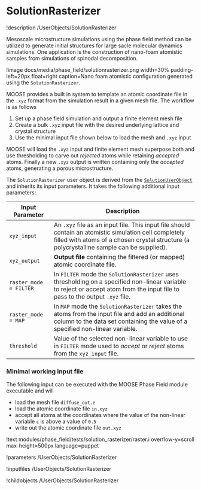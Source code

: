 
# SolutionRasterizer
!description /UserObjects/SolutionRasterizer

Mesoscale microstructure simulations using the phase field method can be utilized to generate initial structures for large sacle molecular dynamics simulations. One application is the construction of nano-foam atomistic samples from simulations of spinodal decomposition.

!image docs/media/phase_field/solutionrasterizer.png width=30% padding-left=20px float=right caption=Nano foam atomistic configuration generated using the `SolutionRasterizer`.

MOOSE provides a built in system to template an atomic coordinate file in the `.xyz` format from the simulation result in a given mesh file. The workflow is as follows

1. Set up a phase field simulation and output a finite element mesh file
2. Create a bulk `.xyz` input file with the desired underlying lattice and crystal structure
3. Use the minimal input file shown below to load the mesh and `.xyz` input

MOOSE will load the `.xyz` input and finite element mesh superpose both and use thresholding to carve out _rejected_ atoms while retaining _accepted_ atoms. Finally a new `.xyz` output is written containing only the _accepted_ atoms, generating a porous microstructure.

The `SolutionRasterizer` user object is derived from the [`SolutionUserObject`](/wiki/MooseSystems/UserObjects/SolutionUserObject) and inherits its input parameters. It takes the following additional input parameters:

|Input Parameter | Description|
|----------------|------------|
|`xyz_input`     | An `.xyz` file as an input file. This input file should contain an atomistic simulation cell completely filled with atoms of a chosen crystal structure (a polycrystalline sample can be supplied). |
|`xyz_output`    | **Output file** containing the filtered (or mapped) atomic coordinate file. |
| `raster_mode = FILTER`  | In `FILTER` mode the `SolutionRasterizer` uses thresholding on a specified non-linear variable to reject or accept atom from the input file to pass to the output `.xyz` file.|
| `raster_mode = MAP`     | In `MAP` mode the `SolutionRasterizer` takes the atoms from the input file and add an additional column to the data set containing the value of a specified non-linear variable.|
| `threshold`    | Value of the selected non-linear variable to use in `FILTER` mode used to _accept_ or _reject_ atoms from the `xyz_input` file.|

### Minimal working input file

The following input can be executed with the MOOSE Phase Field module executable and will

* load the mesh file `diffuse_out.e`
* load the atomic coordinate file `in.xyz`
* accept all atoms at the coordinates where the value of the non-linear variable `c` is above a value of `0.5`
* write out the atomic coordinate file `out.xyz`

!text modules/phase_field/tests/solution_rasterizer/raster.i overflow-y=scroll max-height=500px language=puppet

!parameters /UserObjects/SolutionRasterizer

!inputfiles /UserObjects/SolutionRasterizer

!childobjects /UserObjects/SolutionRasterizer

